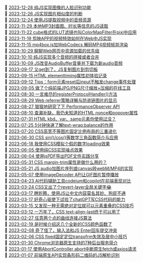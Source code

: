 ##   
🎉  [2023-12-28 纯JS实现图像的人脸识别功能](https://www.zhangxinxu.com/wordpress/2023/12/js-image-video-face-detect/)  
🎉  [2023-12-26 JS实现图片相似度的判断](https://www.zhangxinxu.com/wordpress/2023/12/js-img-image-similarity/)  
🎉  [2023-12-24 使用JS提取视频中的音频资源](https://www.zhangxinxu.com/wordpress/2023/12/js-fetch-video-audio-mp3-mp4-wav/)  
🎉  [2023-11-29 本地MP3封面图、时长等信息的JS读取](https://www.zhangxinxu.com/wordpress/2023/11/js-mp3-media-tags-metadata/)  
🎉  [2023-11-22 cube格式的LUT滤镜也叫ColorMapFilter在pixi中应用](https://www.zhangxinxu.com/wordpress/2023/11/cube-lut-colormapfilter-pixijs/)  
🎉  [2023-11-19 剪映APP的视频特效如何在Web中JS实现](https://www.zhangxinxu.com/wordpress/2023/11/video-effect-js-filter-pixijs-webgl-3d/)  
🎉  [2023-11-15 mp4box.js加WebCodecs 解码MP4视频帧并渲染](https://www.zhangxinxu.com/wordpress/2023/11/mp4box-js-webcodecs-mp4-canvas/)  
🎉  [2023-10-29 聊聊Web网页中资源加载的优先级](https://www.zhangxinxu.com/wordpress/2023/10/img-js-preload-fetch-priority/)  
🎉  [2023-10-10 纯JS实现多个音频的拼接或者合并](https://www.zhangxinxu.com/wordpress/2023/10/js-audio-audiobuffer-concat-merge/)  
🎉  [2023-10-09 JS改变AudioBuffer音量并下载为新audio音频](https://www.zhangxinxu.com/wordpress/2023/10/js-web-audio-audiobuffer-volume/)  
🎉  [2023-09-17 又get到了，JS复制图片到剪切板](https://www.zhangxinxu.com/wordpress/2023/09/js-copy-image-clipboard/)  
🎉  [2023-09-15 HTML elementtiming属性初体验记录](https://www.zhangxinxu.com/wordpress/2023/09/html-elementtiming-attribute/)  
🎉  [2023-09-12 Tips：form元素reset后input不触发change事件处理](https://www.zhangxinxu.com/wordpress/2023/09/form-reset-input-change/)  
🎉  [2023-09-05 做了个纯前端JPG/PNG尺寸缩放+压缩的在线工具](https://www.zhangxinxu.com/wordpress/2023/09/js-jpg-png-compress-tinyimg-mini/)  
🎉  [2023-08-30 一言难尽的registerProtocolHandler()方法](https://www.zhangxinxu.com/wordpress/2023/08/js-registerprotocolhandler/)  
🎉  [2023-08-29 Web referrer策略详解与防盗链图片的显示](https://www.zhangxinxu.com/wordpress/2023/08/web-referer-image-policy/)  
🎉  [2023-08-27 狠狠地研究了下 PerformanceObserver API](https://www.zhangxinxu.com/wordpress/2023/08/js-performanceobserver-api/)  
🎉  [2023-08-10 查漏补缺，我仍未知道的HTML nonce和popover属性](https://www.zhangxinxu.com/wordpress/2023/08/html-attribute-nonce-translate/)  
🎉  [2023-07-31 HTML kbd、var、samp元素你使用过没？](https://www.zhangxinxu.com/wordpress/2023/07/html-samp-element/)  
🎉  [2023-07-25 5分钟快速了解text-wrap:balance的作用](https://www.zhangxinxu.com/wordpress/2023/07/css-text-wrap-balance/)  
🎉  [2023-07-20 CSS高宽不等图片固定比例布局的三重进化](https://www.zhangxinxu.com/wordpress/2023/07/css-image-aspect-ratio-layout/)  
🎉  [2023-06-30 CSS sin()/cos()等数学三角函数简介与应用](https://www.zhangxinxu.com/wordpress/2023/06/css-sin-cos-tan-function/)  
🎉  [2023-06-18 我使用CSS模拟个假的数字loading效果](https://www.zhangxinxu.com/wordpress/2023/06/css-text-number-loading/)  
🎉  [2023-06-05 使用纯CSS实现噪点效果](https://www.zhangxinxu.com/wordpress/2023/06/css-noise/)  
🎉  [2023-06-04 使用jsPDF导出PDF文件实践分享](https://www.zhangxinxu.com/wordpress/2023/06/js-canvas-jspdf-export-pdf/)  
🎉  [2023-05-31 CSS margin-trim属性是做什么用的？](https://www.zhangxinxu.com/wordpress/2023/05/css-margin-trim/)  
🎉  [2023-05-21 JS audio加图片序列或canvas转webM/MP4的实现](https://www.zhangxinxu.com/wordpress/2023/05/mp4-video-api-webcodecs-webm/)  
🎉  [2023-05-07 使用ImageDecoder API让GIF图片暂停播放](https://www.zhangxinxu.com/wordpress/2023/05/js-imagedecoder-api-gif/)  
🎉  [2023-04-23 AI代码辅助工具codeium和copilot在前端表现对比](https://www.zhangxinxu.com/wordpress/2023/04/ai-code-tool-codeium-github-copilot/)  
🎉  [2023-03-24 CSS又出了个revert-layer全局关键字😂](https://www.zhangxinxu.com/wordpress/2023/03/css-revert-layer-global-keyword/)  
🎉  [2023-03-17 瞎折腾，使用JS让中文内容莫名其妙、狗屁不通](https://www.zhangxinxu.com/wordpress/2023/03/js-disorder-chinese/)  
🎉  [2023-03-17 好奇心驱使下试验了chatGPT写CSS代码的能力](https://www.zhangxinxu.com/wordpress/2023/03/chatgpt-write-css/)  
🎉  [2023-03-15 又发现一种无需绝对定位就可以元素重叠的CSS技巧](https://www.zhangxinxu.com/wordpress/2023/03/css-container-rule-overlap/)  
🎉  [2023-03-12 一万年了，CSS text-align-last终于可以用了](https://www.zhangxinxu.com/wordpress/2023/03/css-text-align-last/)  
🎉  [2023-02-27 任意两个点的曲线连接JS算法](https://www.zhangxinxu.com/wordpress/2023/02/js-curve-two-points/)  
🎉  [2023-02-19 是时候介绍这几个全新的CSS颜色函数了](https://www.zhangxinxu.com/wordpress/2023/02/css-color-function/)  
🎉  [2023-02-08 奇了怪了，输入法和JS Enter回车提交冲突](https://www.zhangxinxu.com/wordpress/2023/02/js-enter-submit-compositionupdate/)  
🎉  [2023-02-06 CSS fixed固定定位transofrm失效及居中小技巧](https://www.zhangxinxu.com/wordpress/2023/02/css-fixed-position-transform-center/)  
🎉  [2023-01-30 Chrome浏览器原生支持的7种后台服务简介](https://www.zhangxinxu.com/wordpress/2023/01/js-background-services/)  
🎉  [2023-01-17 使用AbortController abort中断原生fetch或axios请求](https://www.zhangxinxu.com/wordpress/2023/01/fetch-abortcontroller-abort-fetch-axios/)  
🎉  [2023-01-07 前端原生API实现条形码二维码的JS解析识别](https://www.zhangxinxu.com/wordpress/2023/01/js-parse-barcode-qrcode-barcodedetector/)  
